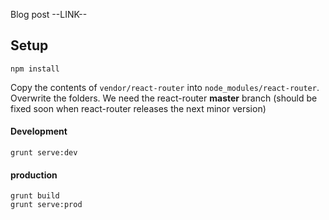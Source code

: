 
Blog post --LINK--

## Setup

`npm install`

Copy the contents of `vendor/react-router` into `node_modules/react-router`.
Overwrite the folders. We need the react-router **master** branch (should be fixed
  soon when react-router releases the next minor version)  

#### Development

`grunt serve:dev`


#### production

`grunt build`  
`grunt serve:prod`
